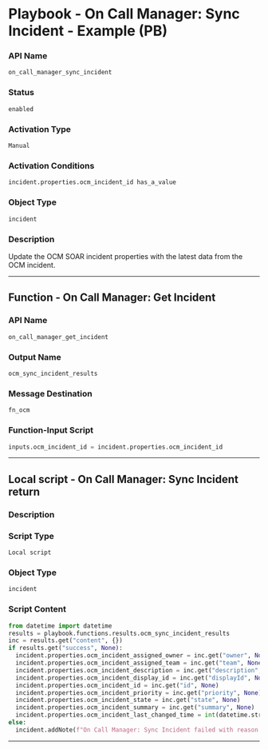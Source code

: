 <!--
    DO NOT MANUALLY EDIT THIS FILE
    THIS FILE IS AUTOMATICALLY GENERATED WITH resilient-sdk codegen
    Generated with resilient-sdk v51.0.6.0.1543
-->

# Playbook - On Call Manager: Sync Incident - Example (PB)

### API Name
`on_call_manager_sync_incident`

### Status
`enabled`

### Activation Type
`Manual`

### Activation Conditions
`incident.properties.ocm_incident_id has_a_value`

### Object Type
`incident`

### Description
Update the OCM SOAR incident properties with the latest data from the OCM incident.


---
## Function - On Call Manager: Get Incident

### API Name
`on_call_manager_get_incident`

### Output Name
`ocm_sync_incident_results`

### Message Destination
`fn_ocm`

### Function-Input Script
```python
inputs.ocm_incident_id = incident.properties.ocm_incident_id
```

---

## Local script - On Call Manager: Sync Incident return

### Description


### Script Type
`Local script`

### Object Type
`incident`

### Script Content
```python
from datetime import datetime
results = playbook.functions.results.ocm_sync_incident_results
inc = results.get("content", {})
if results.get("success", None):
  incident.properties.ocm_incident_assigned_owner = inc.get("owner", None)
  incident.properties.ocm_incident_assigned_team = inc.get("team", None)
  incident.properties.ocm_incident_description = inc.get("description", None)
  incident.properties.ocm_incident_display_id = inc.get("displayId", None)
  incident.properties.ocm_incident_id = inc.get("id", None)
  incident.properties.ocm_incident_priority = inc.get("priority", None)
  incident.properties.ocm_incident_state = inc.get("state", None)
  incident.properties.ocm_incident_summary = inc.get("summary", None)
  incident.properties.ocm_incident_last_changed_time = int(datetime.strptime(inc.get("lastChanged", None)[:-1], "%Y-%m-%dT%H:%M:%S.%f").timestamp()*1000) if inc.get("lastChanged", None) else None
else:
  incident.addNote(f"On Call Manager: Sync Incident failed with reason:\n{results.get('reason', None)}")
```

---

